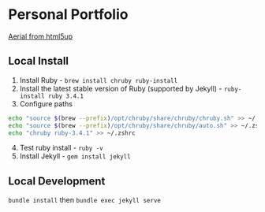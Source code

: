 # Personal Portfolio

[Aerial from html5up](https://html5up.net/aerial)

## Local Install

1. Install Ruby - `brew install chruby ruby-install`
2. Install the latest stable version of Ruby (supported by Jekyll) - `ruby-install ruby 3.4.1`
3. Configure paths

```bash
echo "source $(brew --prefix)/opt/chruby/share/chruby/chruby.sh" >> ~/.zshrc
echo "source $(brew --prefix)/opt/chruby/share/chruby/auto.sh" >> ~/.zshrc
echo "chruby ruby-3.4.1" >> ~/.zshrc
```

4. Test ruby install - `ruby -v`
5. Install Jekyll - `gem install jekyll`


## Local Development

`bundle install` then `bundle exec jekyll serve`
